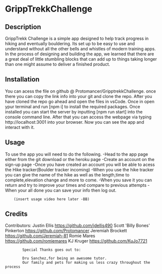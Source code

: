 # GrippTrekkChallenge

## Description

GrippTrekk Challenge is a simple app designed to help track progress in hiking and eventually bouldering.
Its set up to be easy to use and understand without all the other bells and whistles of modern training apps.
In the process of designing and building the app, we learned that there are a great deal of little stumbling blocks that can add up to things taking longer than one might assume to deliver a finished product.

## Installation
You can acess the file on github @ Protomancer/GripptrekkChallenge. once there you can copy the link info into your git and clone the repo. After you have cloned the repo go ahead and open the files in vsCode. Once in open ypur terminal and run [npm i] to install the required packages. Once installed you can start the server by inputting [npm run start] into the console command line. After that you can access the webpage via typing 
http://localhost:3001 into your browser. Now you can see the app and interact with it.

## Usage
To use the app you will need to do the following.
        -Head to the app page either from the git download or the heroku page
        -Create an account on the sign-up page
        -Once you have created an account you will be able to acess the Hike tracker(Boulder tracker incoming)
        -When you use the hike tracker you can give the name of the hike as well as the length,time to complete,elevation change and more to come.
        -When you save it you can return and try to improve your times and compare to previous attempts
        -When your all done you can save your info then log out.

        (insert usage video here later -BB)
## Credits   

Contributors:
            Justin Ellis https://github.com/jdellis490
            Scott 'Billy Bones' Pinkerton https://github.com/Protomancer
            Jeremiah Brockett https://github.com/Jeremiah-81
            Romie Mares https://github.com/romiemares
            KJ Kruger https://github.com/KuJo7721

            Special Thanks goes out to:

            Dru Sanchez,for being an awesome tutor.
            Our family and pets for making us less crazy throughout the process

            